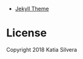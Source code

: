 
- [Jekyll Theme](https://github.com/kirbyt/timeline-jekyll-theme)


# License
Copyright 2018 Katia Silvera

[license]: https://github.com/katiasilvera/katiasilvera.github.io/blob/master/LICENSE
